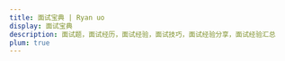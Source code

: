 ```yaml
---
title: 面试宝典 | Ryan uo
display: 面试宝典
description: 面试题，面试经历，面试经验，面试技巧，面试经验分享，面试经验汇总
plum: true
---
```

